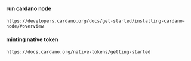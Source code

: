 #### run cardano node

```text
https://developers.cardano.org/docs/get-started/installing-cardano-node/#overview
```

#### minting native token

```text
https://docs.cardano.org/native-tokens/getting-started
```
